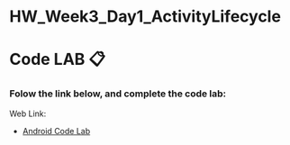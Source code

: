 # HW_Week3_Day1_ActivityLifecycle

# Code LAB 📋


### Folow the link below, and complete the code lab:

Web Link:
- [Android Code Lab](https://developer.android.com/codelabs/build-your-first-android-app-kotlin#0)


